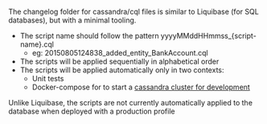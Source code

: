 The changelog folder for cassandra/cql files is similar to Liquibase (for SQL databases), but with a minimal tooling.

- The script name should follow the pattern yyyyMMddHHmmss\_{script-name}.cql
  - eg: 20150805124838_added_entity_BankAccount.cql
- The scripts will be applied sequentially in alphabetical order
- The scripts will be applied automatically only in two contexts:
  - Unit tests
  - Docker-compose for to start a [cassandra cluster for development](https://www.jhipster.tech/docker-compose/#cassandra-in-development)

Unlike Liquibase, the scripts are not currently automatically applied to the database when deployed with a production profile
